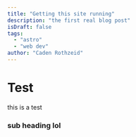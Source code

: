 ```yaml
---
title: "Getting this site running"
description: "the first real blog post"
isDraft: false
tags:
  - "astro"
  - "web dev"
author: "Caden Rothzeid"
---
```


# Test

this is a test

### sub heading lol